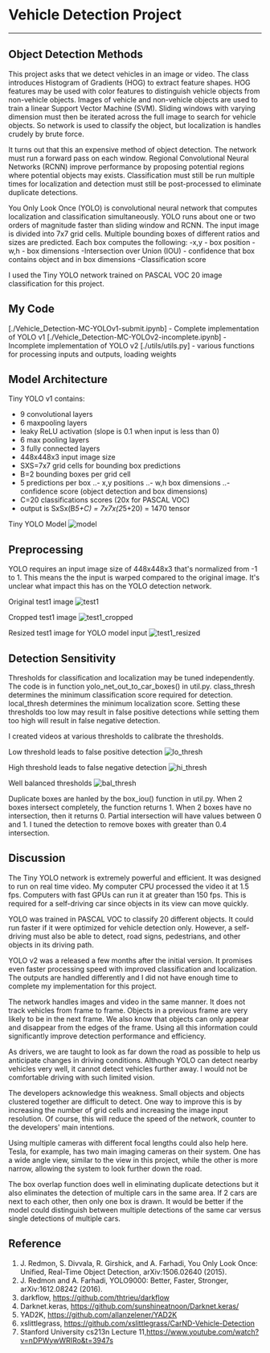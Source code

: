 # Vehicle Detection Project

---

## Object Detection Methods

This project asks that we detect vehicles in an image or video. The class introduces Histogram of Gradients (HOG) to extract feature shapes. HOG features may be used with color features to distinguish vehicle objects from non-vehicle objects. Images of vehicle and non-vehicle objects are used to train a linear Support Vector Machine (SVM). Sliding windows with varying dimension must then be iterated across the full image to search for vehicle objects. So network is used to classify the object, but localization is handles crudely by brute force.

It turns out that this an expensive method of object detection. The network must run a forward pass on each window. Regional Convolutional Neural Networks (RCNN) improve performance by proposing potential regions where potential objects may exists. Classification must still be run multiple times for localization and detection must still be post-processed to eliminate duplicate detections.

You Only Look Once (YOLO) is convolutional neural network that computes localization and classification simultaneously. YOLO runs about one or two orders of magnitude faster than sliding window and RCNN. The input image is divided into 7x7 grid cells. Multiple bounding boxes of different ratios and sizes are predicted. Each box computes the following:
-x,y - box position
-w,h - box dimensions
-Intersection over Union (IOU) - confidence that box contains object and in box dimensions
-Classification score

I used the Tiny YOLO network trained on PASCAL VOC 20 image classification for this project.


## My Code

[./Vehicle_Detection-MC-YOLOv1-submit.ipynb] - Complete implementation of YOLO v1
[./Vehicle_Detection-MC-YOLOv2-incomplete.ipynb] - Incomplete implementation of YOLO v2
[./utils/utils.py] - various functions for processing inputs and outputs, loading weights

## Model Architecture

Tiny YOLO v1 contains: 
- 9 convolutional layers
- 6 maxpooling layers
- leaky ReLU activation (slope is 0.1 when input is less than 0)
- 6 max pooling layers
- 3 fully connected layers
- 448x448x3 input image size
- SXS=7x7 grid cells for bounding box predictions
- B=2 bounding boxes per grid cell
- 5 predictions per box
..- x,y positions
..- w,h box dimensions
..- confidence score (object detection and box dimensions)
- C=20 classifications scores (20x for PASCAL VOC)
- output is SxSx(B*5+C) = 7x7x(2*5+20) = 1470 tensor

Tiny YOLO Model
![model](./output_images/tiny-yolo-model.jpg)

## Preprocessing

YOLO requires an input image size of 448x448x3 that's normalized from -1 to 1. This means the the input is warped compared to the original image. It's unclear what impact this has on the YOLO detection network.

Original test1 image
![test1](./test_images/test1.jpg)

Cropped test1 image
![test1_cropped](./output_images/test1_cropped.jpg)

Resized test1 image for YOLO model input
![test1_resized](./output_images/test1_resized.jpg)
 

## Detection Sensitivity

Thresholds for classification and localization may be tuned independently. The code is in function yolo_net_out_to_car_boxes() in util.py. class_thresh determines the minimum classification score required for detection. local_thresh determines the minimum localization score. Setting these thresholds too low may result in false positive detections while setting them too high will result in false negative detection.

I created videos at various thresholds to calibrate the thresholds.

Low threshold leads to false positive detection
![lo_thresh](./output_images/test1_low_thresh.jpg)

High threshold leads to false negative detection
![hi_thresh](./output_images/test1_high_thresh.jpg)

Well balanced thresholds
![bal_thresh](./output_images/test1_balance_thresh.jpg)

Duplicate boxes are hanled by the box_iou() function in util.py. When 2 boxes intersect completely, the function returns 1. When 2 boxes have no intersection, then it returns 0. Partial intersection will have values between 0 and 1. I tuned the detection to remove boxes with greater than 0.4 intersection.

## Discussion

The Tiny YOLO network is extremely powerful and efficient. It was designed to run on real time video. My computer CPU processed the video it at 1.5 fps. Computers with fast GPUs can run it at greater than 150 fps. This is required for a self-driving car since objects in its view can move quickly.

YOLO was trained in PASCAL VOC to classify 20 different objects. It could run faster if it were optimized for vehicle detection only. However, a self-driving must also be able to detect, road signs, pedestrians, and other objects in its driving path.

YOLO v2 was a released a few months after the initial version. It promises even faster processing speed with improved classification and localization. The outputs are handled differently and I did not have enough time to complete my implementation for this project.

The network handles images and video in the same manner. It does not track vehicles from frame to frame. Objects in a previous frame are very likely to be in the next frame. We also know that objects can only appear and disappear from the edges of the frame. Using all this information could significantly improve detection performance and efficiency. 

As drivers, we are taught to look as far down the road as possible to help us anticipate changes in driving conditions. Although YOLO can detect nearby vehicles very well, it cannot detect vehicles further away. I would not be comfortable driving with such limited vision.

The developers acknowledge this weakness. Small objects and objects clustered together are difficult to detect. One way to improve this is by increasing the number of grid cells and increasing the image input resolution. Of course, this will reduce the speed of the network, counter to the developers' main intentions.

Using multiple cameras with different focal lengths could also help here. Tesla, for example, has two main imaging cameras on their system. One has a wide angle view, similar to the view in this project, while the other is more narrow, allowing the system to look further down the road.

The box overlap function does well in eliminating duplicate detections but it also eliminates the detection of multiple cars in the same area. If 2 cars are next to each other, then only one box is drawn. It would be better if the model could distinguish between multiple detections of the same car versus single detections of multiple cars.

## Reference

1. J. Redmon, S. Divvala, R. Girshick, and A. Farhadi, You Only Look Once: Unified, Real-Time Object Detection, arXiv:1506.02640 (2015).
2. J. Redmon and A. Farhadi, YOLO9000: Better, Faster, Stronger, arXiv:1612.08242 (2016).
3. darkflow, https://github.com/thtrieu/darkflow
4. Darknet.keras, https://github.com/sunshineatnoon/Darknet.keras/
5. YAD2K, https://github.com/allanzelener/YAD2K
6. xslittlegrass, https://github.com/xslittlegrass/CarND-Vehicle-Detection
7. Stanford University cs213n Lecture 11,https://www.youtube.com/watch?v=nDPWywWRIRo&t=3947s